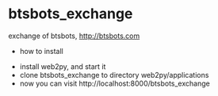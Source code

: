 # btsbots_exchange
exchange of btsbots, http://btsbots.com

- how to install
 * install web2py, and start it
 * clone btsbots_exchange to directory web2py/applications
 * now you can visit http://localhost:8000/btsbots_exchange
